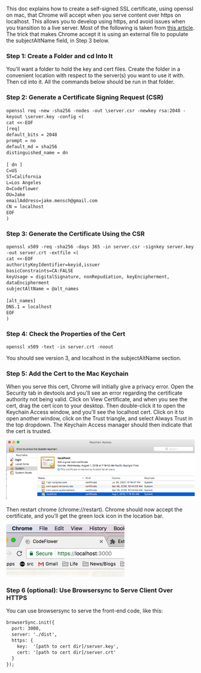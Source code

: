 
This doc explains how to create a self-signed SSL certificate, using openssl on mac, that Chrome will accept when you serve content over https on localhost. This allows you to develop using https, and avoid issues when you transition to a live server. Most of the following is taken from [this article](https://alexanderzeitler.com/articles/Fixing-Chrome-missing_subjectAltName-selfsigned-cert-openssl/). The trick that makes Chrome accept it is using an external file to populate the subjectAltName field, in Step 3 below. 

### Step 1: Create a Folder and cd Into It 

You'll want a folder to hold the key and cert files. Create the folder in a convenient location with respect to the server(s) you want to use it with. Then cd into it. All the commands below should be run in that folder.

### Step 2: Generate a Certificate Signing Request (CSR)

```
openssl req -new -sha256 -nodes -out \server.csr -newkey rsa:2048 -keyout \server.key -config <(
cat <<-EOF
[req]
default_bits = 2048
prompt = no
default_md = sha256
distinguished_name = dn
 
[ dn ]
C=US
ST=California
L=Los Angeles
O=Codeflower
OU=Jake
emailAddress=jake.mensch@gmail.com
CN = localhost
EOF
)
```

### Step 3: Generate the Certificate Using the CSR 

```
openssl x509 -req -sha256 -days 365 -in server.csr -signkey server.key -out server.crt -extfile <(
cat <<-EOF
authorityKeyIdentifier=keyid,issuer
basicConstraints=CA:FALSE
keyUsage = digitalSignature, nonRepudiation, keyEncipherment, dataEncipherment
subjectAltName = @alt_names

[alt_names]
DNS.1 = localhost
EOF
)
```

### Step 4: Check the Properties of the Cert

```
openssl x509 -text -in server.crt -noout
```

You should see version 3, and localhost in the subjectAltName section.

### Step 5: Add the Cert to the Mac Keychain

When you serve this cert, Chrome will initially give a privacy error. Open the Security tab in devtools and you'll see an error regarding the certificate authority not being valid. Click on View Certificate, and when you see the cert, drag the cert icon to your desktop. Then double-click it to open the Keychain Access window, and you'll see the localhost cert. Click on it to open another window, click on the Trust triangle, and select Always Trust in the top dropdown. The Keychain Access manager should then indicate that the cert is trusted.

![Keychain Access](./keychain_access.png)

Then restart chrome (chrome://restart). Chrome should now accept the certificate, and you'll get the green lock icon in the location bar.

![green lock](./green_lock.png)

### Step 6 (optional): Use Browsersync to Serve Client Over HTTPS

You can use browsersync to serve the front-end code, like this:

```
browserSync.init({
  port: 3000,
  server: './dist',
  https: {
    key:  '[path to cert dir]/server.key',
    cert: '[path to cert dir]/server.crt'
  }
});
```

